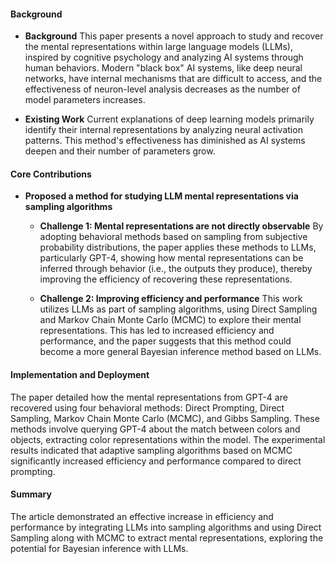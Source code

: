 #### Background
- **Background**
This paper presents a novel approach to study and recover the mental representations within large language models (LLMs), inspired by cognitive psychology and analyzing AI systems through human behaviors. Modern "black box" AI systems, like deep neural networks, have internal mechanisms that are difficult to access, and the effectiveness of neuron-level analysis decreases as the number of model parameters increases.

- **Existing Work**
Current explanations of deep learning models primarily identify their internal representations by analyzing neural activation patterns. This method's effectiveness has diminished as AI systems deepen and their number of parameters grow.

#### Core Contributions
  - **Proposed a method for studying LLM mental representations via sampling algorithms**
    - **Challenge 1: Mental representations are not directly observable**
      By adopting behavioral methods based on sampling from subjective probability distributions, the paper applies these methods to LLMs, particularly GPT-4, showing how mental representations can be inferred through behavior (i.e., the outputs they produce), thereby improving the efficiency of recovering these representations.

    - **Challenge 2: Improving efficiency and performance**
      This work utilizes LLMs as part of sampling algorithms, using Direct Sampling and Markov Chain Monte Carlo (MCMC) to explore their mental representations. This has led to increased efficiency and performance, and the paper suggests that this method could become a more general Bayesian inference method based on LLMs.

#### Implementation and Deployment
The paper detailed how the mental representations from GPT-4 are recovered using four behavioral methods: Direct Prompting, Direct Sampling, Markov Chain Monte Carlo (MCMC), and Gibbs Sampling. These methods involve querying GPT-4 about the match between colors and objects, extracting color representations within the model. The experimental results indicated that adaptive sampling algorithms based on MCMC significantly increased efficiency and performance compared to direct prompting.

#### Summary
The article demonstrated an effective increase in efficiency and performance by integrating LLMs into sampling algorithms and using Direct Sampling along with MCMC to extract mental representations, exploring the potential for Bayesian inference with LLMs.